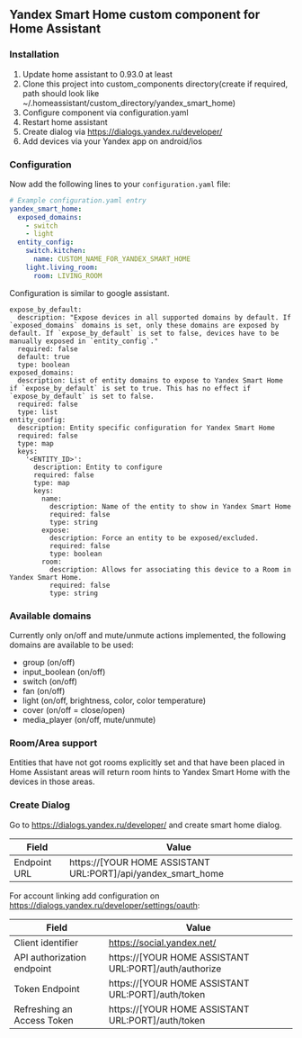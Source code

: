 ## Yandex Smart Home custom component for Home Assistant

### Installation

1. Update home assistant to 0.93.0 at least
1. Clone this project into custom_components directory(create if required, 
path should look like ~/.homeassistant/custom_directory/yandex_smart_home)
1. Configure component via configuration.yaml
1. Restart home assistant
1. Create dialog via https://dialogs.yandex.ru/developer/
1. Add devices via your Yandex app on android/ios

### Configuration

Now add the following lines to your `configuration.yaml` file:

```yaml
# Example configuration.yaml entry
yandex_smart_home:
  exposed_domains:
    - switch
    - light
  entity_config:
    switch.kitchen:
      name: CUSTOM_NAME_FOR_YANDEX_SMART_HOME
    light.living_room:
      room: LIVING_ROOM
```

Configuration is similar to google assistant.

```
expose_by_default:
  description: "Expose devices in all supported domains by default. If `exposed_domains` domains is set, only these domains are exposed by default. If `expose_by_default` is set to false, devices have to be manually exposed in `entity_config`."
  required: false
  default: true
  type: boolean
exposed_domains:
  description: List of entity domains to expose to Yandex Smart Home if `expose_by_default` is set to true. This has no effect if `expose_by_default` is set to false.
  required: false
  type: list
entity_config:
  description: Entity specific configuration for Yandex Smart Home
  required: false
  type: map
  keys:
    '<ENTITY_ID>':
      description: Entity to configure
      required: false
      type: map
      keys:
        name:
          description: Name of the entity to show in Yandex Smart Home
          required: false
          type: string
        expose:
          description: Force an entity to be exposed/excluded.
          required: false
          type: boolean
        room:
          description: Allows for associating this device to a Room in Yandex Smart Home.
          required: false
          type: string
```

### Available domains

Currently only on/off and mute/unmute actions implemented, the following domains are available to be used:

- group (on/off)
- input_boolean (on/off)
- switch (on/off)
- fan (on/off)
- light (on/off, brightness, color, color temperature)
- cover (on/off = close/open)
- media_player (on/off, mute/unmute)

### Room/Area support

Entities that have not got rooms explicitly set and that have been placed in Home Assistant areas will return room hints to Yandex Smart Home with the devices in those areas.

### Create Dialog

Go to https://dialogs.yandex.ru/developer/ and create smart home dialog.

Field | Value
------------ | -------------
Endpoint URL | https://[YOUR HOME ASSISTANT URL:PORT]/api/yandex_smart_home

For account linking add configuration on https://dialogs.yandex.ru/developer/settings/oauth:

Field | Value
------------ | -------------
Client identifier | https://social.yandex.net/
API authorization endpoint | https://[YOUR HOME ASSISTANT URL:PORT]/auth/authorize
Token Endpoint | https://[YOUR HOME ASSISTANT URL:PORT]/auth/token
Refreshing an Access Token | https://[YOUR HOME ASSISTANT URL:PORT]/auth/token
